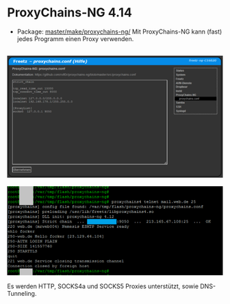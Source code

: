 # ProxyChains-NG 4.14
 - Package: [master/make/proxychains-ng/](https://github.com/Freetz-NG/freetz-ng/tree/master/make/proxychains-ng/)
Mit ProxyChains-NG kann (fast) jedes Programm einen Proxy verwenden.<br>

<br>
<a href='../screenshots/000-PKG_proxychains-ng.png'><img src='../screenshots/000-PKG_proxychains-ng_md.png'></a>
&emsp;
<a href='../screenshots/000-PKG_proxychains-ng_terminal.png'><img src='../screenshots/000-PKG_proxychains-ng_terminal_md.png'></a>
<br>

Es werden HTTP, SOCKS4a und SOCKS5 Proxies unterstützt, sowie DNS-Tunneling.

